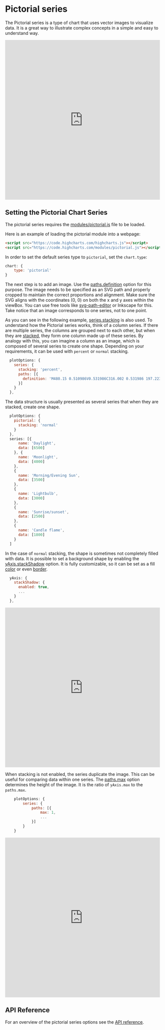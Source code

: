 Pictorial series
===============

The Pictorial series is a type of chart that uses vector images to visualize data. It is a great way to illustrate complex concepts in a simple and easy to understand way.

<iframe style="width: 100%; height: 520px; border: none;" src="https://highcharts.com/samples/embed/highcharts/demo/pictorial" allow="fullscreen"></iframe>

Setting the Pictorial Chart Series
----------------------------------

The pictorial series requires the [modules/pictorial.js](https://code.highcharts.com/modules/pictorial.js) file to be loaded.

Here is an example of loading the pictorial module into a webpage:

```html
<script src="https://code.highcharts.com/highcharts.js"></script>
<script src="https://code.highcharts.com/modules/pictorial.js"></script>
```

In order to set the default series type to `pictorial`, set the `chart.type`:

```js
chart: {
    type: 'pictorial'
}
```

The next step is to add an image. Use the [paths.definition](https://api.highcharts.com/highcharts/series.pictorial.paths.definition) option for this purpose. The image needs to be specified as an SVG path and properly cropped to maintain the correct proportions and alignment. Make sure the SVG aligns with the coordinates (0, 0) on both the x and y axes within the viewBox. You can use free tools like [svg-path-editor](https://github.com/Yqnn/svg-path-editor) or Inkscape for this. Take notice that an image corresponds to one series, not to one point.

As you can see in the following example, [series.stacking](https://api.highcharts.com/highcharts/series.pictorial.stacking) is also used. To understand how the Pictorial series works, think of a column series. If there are multiple series, the columns are grouped next to each other, but when they are [stacked](https://api.highcharts.com/highcharts/series.column.stacking), they form one column made up of these series. By analogy with this, you can imagine a column as an image, which is composed of several series to create one shape. Depending on your requirements, it can be used with `percent` or `normal` stacking.

```js
  plotOptions: {
    series: {
      stacking: 'percent',
      paths: [{
        definition: 'M480.15 0.510986V0.531986C316.002 0.531986 197.223 56.655 119.105 139.78C40.987 222.905 3.50699 332.801 0.884992 440.062C-1.74001 547.459 36.194 644.769 79.287 725.354C122.38 805.938 170.742 870.203 188.861 909.922C205.994 947.479 203.626 990.232 206.788 1033.17C209.95 1076.11 219.126 1119.48 260.261 1156.26C260.888 1156.83 261.679 1157.18 262.52 1157.27C262.639 1157.28 262.75 1157.28 262.87 1157.29L262.747 1173.69L274.021 1200.24C275.812 1214.45 275.053 1222.2 273.364 1229.45C261.44 1238.59 250.866 1253.57 283.323 1261.97V1283.88C249.425 1299.28 261.103 1315.14 283.323 1327.03L281.331 1342.96C249.673 1354.72 261.6 1377.5 282.645 1388.76V1403.36C256.094 1414.86 256.771 1436.12 283.323 1451.16V1473.73L349.035 1535.46L396.163 1582.58L397.498 1600.51H565.433V1585.91L619.193 1535.46C631.786 1531.75 660.881 1505.66 698.191 1468.41L702.729 1451.49L686.753 1440.38L687.226 1426.38C714.969 1420.61 718.256 1388.06 687.226 1382.78V1366.87C725.039 1359.03 715.965 1331.13 690.532 1325.04V1311.77C735.92 1292.94 715.774 1272.19 695.193 1267.29V1245.38C721.584 1240.94 721.209 1210.5 702.688 1201.19L711.107 1183.45L711.682 1162.54C713.198 1162.5 714.725 1162.46 716.241 1162.38C717.056 1162.36 717.845 1162.09 718.5 1161.6C754.295 1134.83 762.81 1094.37 765.299 1051.47C767.789 1008.58 764.577 962.629 775.69 923.173C788.878 876.344 833.216 822.264 875.654 750.885C918.093 679.505 958.46 590.459 963.133 472.719C967.812 354.836 929.374 236.776 848.507 148.143C767.638 59.511 644.344 0.516987 480.15 0.516987V0.510986Z'
      }]
    }
  },
```

The data structure is usually presented as several series that when they are stacked, create one shape.

```js
  plotOptions: {
    pictorial: {
      stacking: 'normal'
    }
  },
  series: [{
      name: 'Daylight',
      data: [6500]
    }, {
      name: 'Moonlight',
      data: [4000]
    },
    {
      name: 'Morning/Evening Sun',
      data: [3500]
    },
    {
      name: 'Lightbulb',
      data: [3000]
    },
    {
      name: 'Sunrise/sunset',
      data: [2500]
    },
    {
      name: 'Candle flame',
      data: [1800]
    }
  ]
```

In the case of `normal` stacking, the shape is sometimes not completely filled with data. It is possible to set a background shape by enabling the [yAxis.stackShadow](https://api.highcharts.com/highcharts/series.pictorial.yAxis.stackShadow) option. It is fully customizable, so it can be set as a fill [color](https://api.highcharts.com/highcharts/series.pictorial.yAxis.stackShadow.color) or even [border](https://api.highcharts.com/highcharts/series.pictorial.yAxis.stackShadow.borderWidth).

```js
  yAxis: {
    stackShadow: {
      enabled: true,
      ...
    }
  },
```

<iframe style="width: 100%; height: 520px; border: none;" src="https://highcharts.com/samples/embed/highcharts/demo/pictorial-stackshadow" allow="fullscreen"></iframe>

When stacking is not enabled, the series duplicate the image. This can be useful for comparing data within one series. The [paths.max](https://api.highcharts.com/highcharts/series.pictorial.paths.max) option determines the height of the image. It is the ratio of `yAxis.max` to the `paths.max`.

```js
    plotOptions: {
        series: {
            paths: [{
                max: 1,
                ...
            }]
        }
    }
```

<iframe style="width: 100%; height: 520px; border: none;" src="https://highcharts.com/samples/embed/highcharts/series-pictorial/paths-max" allow="fullscreen"></iframe>


API Reference
-------------
For an overview of the pictorial series options see the [API reference](https://api.highcharts.com/highcharts/series.pictorial).